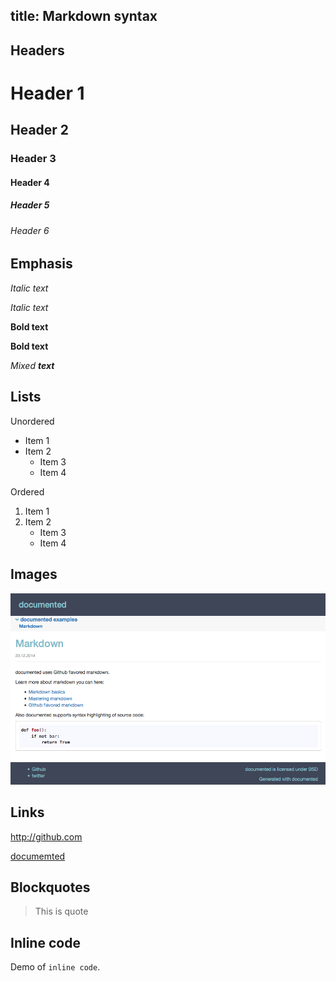 title: Markdown syntax
---

## Headers

# Header 1
## Header 2
### Header 3
#### Header 4
##### Header 5
###### Header 6

## Emphasis

*Italic text*

_Italic text_

**Bold text**

__Bold text__

*Mixed **text***

## Lists

Unordered

* Item 1
* Item 2
  * Item 3
  * Item 4
  
Ordered

1. Item 1
2. Item 2
   * Item 3
   * Item 4
   
## Images

![documented preview](/img/img1.png)

## Links

http://github.com

[documemted](http://github.com/n-at/documented)

## Blockquotes

> This is quote

## Inline code

Demo of `inline code`.

